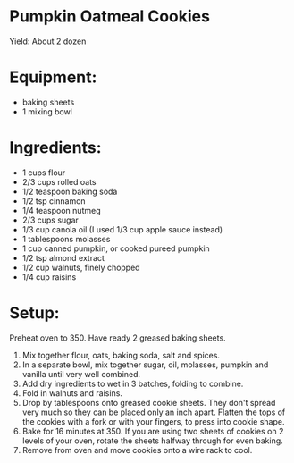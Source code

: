 Pumpkin Oatmeal Cookies
=======================

Yield: About 2 dozen

Equipment:
==========

* baking sheets
* 1 mixing bowl

Ingredients:
============

* 1 cups flour
* 2/3 cups rolled oats
* 1/2 teaspoon baking soda
* 1/2 tsp cinnamon
* 1/4 teaspoon nutmeg
* 2/3 cups sugar
* 1/3 cup canola oil (I used 1/3 cup apple sauce instead)
* 1 tablespoons molasses
* 1 cup canned pumpkin, or cooked pureed pumpkin
* 1/2 tsp almond extract
* 1/2 cup walnuts, finely chopped
* 1/4 cup raisins

Setup:
======
Preheat oven to 350. Have ready 2 greased baking sheets.

1. Mix together flour, oats, baking soda, salt and spices.
2. In a separate bowl, mix together sugar, oil, molasses, pumpkin and vanilla until very well combined.
3. Add dry ingredients to wet in 3 batches, folding to combine.
4. Fold in walnuts and raisins.
5. Drop by tablespoons onto greased cookie sheets.
   They don't spread very much so they can be placed only an inch apart.
   Flatten the tops of the cookies with a fork or with your fingers, to press into cookie shape.
6. Bake for 16 minutes at 350. If you are using two sheets of cookies on 2 levels of your oven, rotate the sheets halfway through for even baking.
7. Remove from oven and move cookies onto a wire rack to cool.
